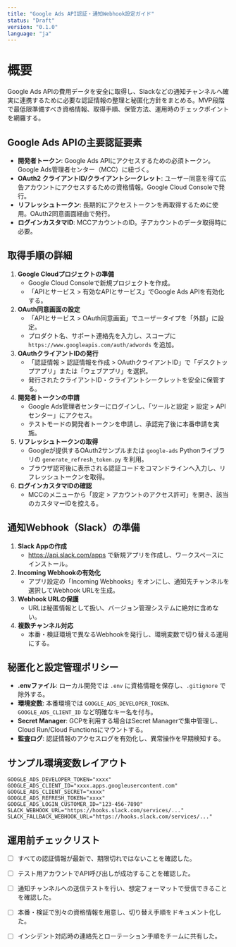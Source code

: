 ```yaml
---
title: "Google Ads API認証・通知Webhook設定ガイド"
status: "Draft"
version: "0.1.0"
language: "ja"
---
```


# 概要
Google Ads APIの費用データを安全に取得し、Slackなどの通知チャンネルへ確実に連携するために必要な認証情報の整理と秘匿化方針をまとめる。MVP段階で最低限準備すべき資格情報、取得手順、保管方法、運用時のチェックポイントを網羅する。

## Google Ads APIの主要認証要素
- **開発者トークン**: Google Ads APIにアクセスするための必須トークン。Google Ads管理者センター（MCC）に紐づく。
- **OAuth2 クライアントID/クライアントシークレット**: ユーザー同意を得て広告アカウントにアクセスするための資格情報。Google Cloud Consoleで発行。
- **リフレッシュトークン**: 長期的にアクセストークンを再取得するために使用。OAuth2同意画面経由で発行。
- **ログインカスタマID**: MCCアカウントのID。子アカウントのデータ取得時に必要。

## 取得手順の詳細
1. **Google Cloudプロジェクトの準備**
   - Google Cloud Consoleで新規プロジェクトを作成。
   - 「APIとサービス > 有効なAPIとサービス」でGoogle Ads APIを有効化する。
2. **OAuth同意画面の設定**
   - 「APIとサービス > OAuth同意画面」でユーザータイプを「外部」に設定。
   - プロダクト名、サポート連絡先を入力し、スコープに `https://www.googleapis.com/auth/adwords` を追加。
3. **OAuthクライアントIDの発行**
   - 「認証情報 > 認証情報を作成 > OAuthクライアントID」で「デスクトップアプリ」または「ウェブアプリ」を選択。
   - 発行されたクライアントID・クライアントシークレットを安全に保管する。
4. **開発者トークンの申請**
   - Google Ads管理者センターにログインし、「ツールと設定 > 設定 > APIセンター」にアクセス。
   - テストモードの開発者トークンを申請し、承認完了後に本番申請を実施。
5. **リフレッシュトークンの取得**
   - Googleが提供するOAuth2サンプルまたは `google-ads` Pythonライブラリの `generate_refresh_token.py` を利用。
   - ブラウザ認可後に表示される認証コードをコマンドラインへ入力し、リフレッシュトークンを取得。
6. **ログインカスタマIDの確認**
   - MCCのメニューから「設定 > アカウントのアクセス許可」を開き、該当のカスタマーIDを控える。

## 通知Webhook（Slack）の準備
1. **Slack Appの作成**
   - https://api.slack.com/apps で新規アプリを作成し、ワークスペースにインストール。
2. **Incoming Webhookの有効化**
   - アプリ設定の「Incoming Webhooks」をオンにし、通知先チャンネルを選択してWebhook URLを生成。
3. **Webhook URLの保護**
   - URLは秘匿情報として扱い、バージョン管理システムに絶対に含めない。
4. **複数チャンネル対応**
   - 本番・検証環境で異なるWebhookを発行し、環境変数で切り替える運用にする。

## 秘匿化と設定管理ポリシー
- **.envファイル**: ローカル開発では `.env` に資格情報を保存し、`.gitignore` で除外する。
- **環境変数**: 本番環境では `GOOGLE_ADS_DEVELOPER_TOKEN`、`GOOGLE_ADS_CLIENT_ID` など明確なキー名を付与。
- **Secret Manager**: GCPを利用する場合はSecret Managerで集中管理し、Cloud Run/Cloud Functionsにマウントする。
- **監査ログ**: 認証情報のアクセスログを有効化し、異常操作を早期検知する。

## サンプル環境変数レイアウト
```env
GOOGLE_ADS_DEVELOPER_TOKEN="xxxx"
GOOGLE_ADS_CLIENT_ID="xxxx.apps.googleusercontent.com"
GOOGLE_ADS_CLIENT_SECRET="xxxx"
GOOGLE_ADS_REFRESH_TOKEN="xxxx"
GOOGLE_ADS_LOGIN_CUSTOMER_ID="123-456-7890"
SLACK_WEBHOOK_URL="https://hooks.slack.com/services/..."
SLACK_FALLBACK_WEBHOOK_URL="https://hooks.slack.com/services/..."
```

## 運用前チェックリスト
- [ ] すべての認証情報が最新で、期限切れではないことを確認した。
- [ ] テスト用アカウントでAPI呼び出しが成功することを確認した。
- [ ] 通知チャンネルへの送信テストを行い、想定フォーマットで受信できることを確認した。
- [ ] 本番・検証で別々の資格情報を用意し、切り替え手順をドキュメント化した。
- [ ] インシデント対応時の連絡先とローテーション手順をチームに共有した。

